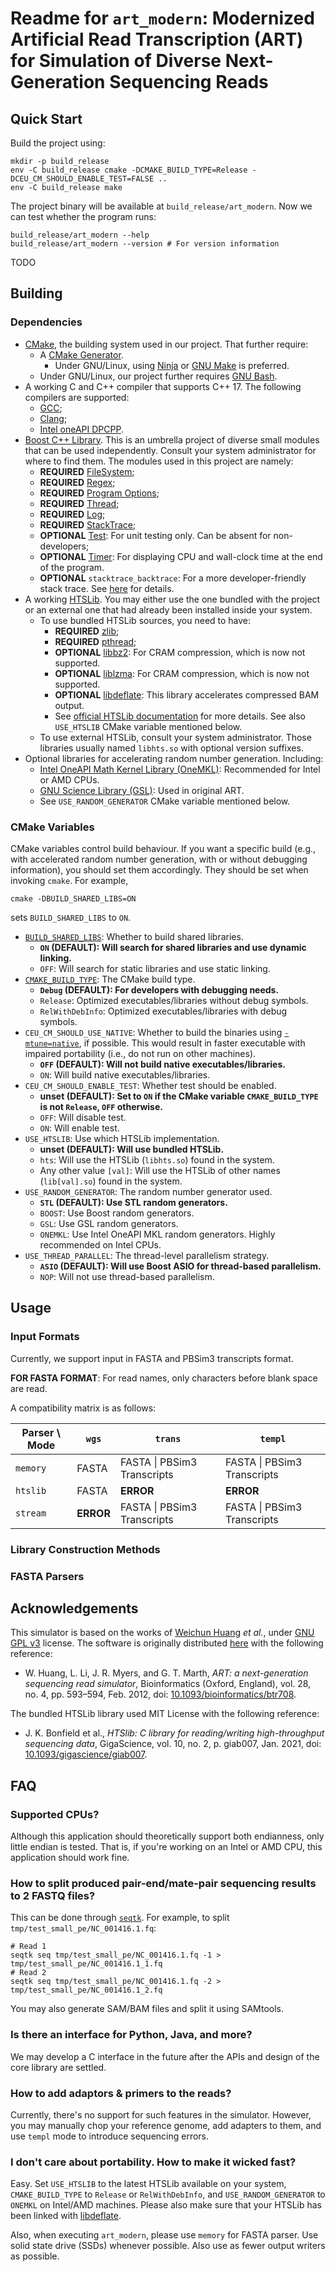 # Readme for `art_modern`: Modernized Artificial Read Transcription (ART) for Simulation of Diverse Next-Generation Sequencing Reads

## Quick Start

Build the project using:

```shell
mkdir -p build_release
env -C build_release cmake -DCMAKE_BUILD_TYPE=Release -DCEU_CM_SHOULD_ENABLE_TEST=FALSE ..
env -C build_release make
```

The project binary will be available at `build_release/art_modern`. Now we can test whether the program runs:

```shell
build_release/art_modern --help
build_release/art_modern --version # For version information
```

TODO

## Building

### Dependencies

- [CMake](https://cmake.org/), the building system used in our project. That further require:
  - A [CMake Generator](https://cmake.org/cmake/help/latest/manual/cmake-generators.7.html).
    - Under GNU/Linux, using [Ninja](https://ninja-build.org/) or [GNU Make](https://www.gnu.org/software/make) is preferred.
  - Under GNU/Linux, our project further requires [GNU Bash](https://www.gnu.org/software/bash).
- A working C and C++ compiler that supports C++ 17. The following compilers are supported:
  - [GCC](https://gcc.gnu.org/);
  - [Clang](https://clang.llvm.org/);
  - [Intel oneAPI DPCPP](https://www.intel.com/content/www/us/en/docs/dpcpp-cpp-compiler/get-started-guide/2024-2/overview.html).
- [Boost C++ Library](https://www.boost.org/). This is an umbrella project of diverse small modules that can be used independently. Consult your system administrator for where to find them. The modules used in this project are namely:
  - **REQUIRED** [FileSystem](https://www.boost.org/doc/libs/1_85_0/libs/filesystem/);
  - **REQUIRED** [Regex](https://www.boost.org/doc/libs/1_85_0/libs/regex/);
  - **REQUIRED** [Program Options](https://www.boost.org/doc/libs/1_85_0/libs/program_options/);
  - **REQUIRED** [Thread](https://www.boost.org/doc/libs/1_85_0/libs/thread/);
  - **REQUIRED** [Log](https://www.boost.org/doc/libs/1_85_0/libs/log/);
  - **REQUIRED** [StackTrace](https://www.boost.org/doc/libs/1_85_0/doc/html/stacktrace.html);
  - **OPTIONAL** [Test](https://www.boost.org/doc/libs/1_85_0/libs/test/): For unit testing only. Can be absent for non-developers;
  - **OPTIONAL** [Timer](https://www.boost.org/doc/libs/1_85_0/libs/timer/): For displaying CPU and wall-clock time at the end of the program.
  - **OPTIONAL** `stacktrace_backtrace`: For a more developer-friendly stack trace. See [here](https://www.boost.org/doc/libs/1_85_0/doc/html/stacktrace/configuration_and_build.html) for details.
- A working [HTSLib](https://www.htslib.org/). You may either use the one bundled with the project or an external one that had already been installed inside your system.
  - To use bundled HTSLib sources, you need to have:
    - **REQUIRED** [zlib](https://www.zlib.net/);
    - **REQUIRED** [pthread](https://www.man7.org/linux/man-pages/man7/pthreads.7.html);
    - **OPTIONAL** [libbz2](http://www.bzip.org/): For CRAM compression, which is now not supported.
    - **OPTIONAL** [liblzma](https://tukaani.org/xz/): For CRAM compression, which is now not supported.
    - **OPTIONAL** [libdeflate](https://github.com/ebiggers/libdeflate): This library accelerates compressed BAM output.
    - See [official HTSLib documentation](https://github.com/samtools/samtools/blob/master/INSTALL) for more details. See also `USE_HTSLIB` CMake variable mentioned below.
  - To use external HTSLib, consult your system administrator. Those libraries usually named `libhts.so` with optional version suffixes.
- Optional libraries for accelerating random number generation. Including:
  - [Intel OneAPI Math Kernel Library (OneMKL)](https://www.intel.com/content/www/us/en/developer/tools/oneapi/onemkl.html): Recommended for Intel or AMD CPUs.
  - [GNU Science Library (GSL)](https://www.gnu.org/software/gsl/): Used in original ART.
  - See `USE_RANDOM_GENERATOR` CMake variable mentioned below.

### CMake Variables

CMake variables control build behaviour. If you want a specific build (e.g., with accelerated random number generation, with or without debugging information), you should set them accordingly. They should be set when invoking `cmake`. For example,

```shell
cmake -DBUILD_SHARED_LIBS=ON
```

sets `BUILD_SHARED_LIBS` to `ON`.

- [`BUILD_SHARED_LIBS`](https://cmake.org/cmake/help/latest/variable/BUILD_SHARED_LIBS.html): Whether to build shared libraries.
  - **`ON` (DEFAULT): Will search for shared libraries and use dynamic linking.**
  - `OFF`: Will search for static libraries and use static linking.
- [`CMAKE_BUILD_TYPE`](https://cmake.org/cmake/help/latest/variable/CMAKE_BUILD_TYPE.html): The CMake build type.
  - **`Debug` (DEFAULT): For developers with debugging needs.**
  - `Release`: Optimized executables/libraries without debug symbols.
  - `RelWithDebInfo`: Optimized executables/libraries with debug symbols.
- `CEU_CM_SHOULD_USE_NATIVE`: Whether to build the binaries using [`-mtune=native`](https://gcc.gnu.org/onlinedocs/gcc-14.1.0/gcc/x86-Options.html#index-march-16), if possible. This would result in faster executable with impaired portability (i.e., do not run on other machines).
  - **`OFF` (DEFAULT): Will not build native executables/libraries.**
  - `ON`: Will build native executables/libraries.
- `CEU_CM_SHOULD_ENABLE_TEST`: Whether test should be enabled.
  - **unset (DEFAULT): Set to `ON` if the CMake variable `CMAKE_BUILD_TYPE` is not `Release`, `OFF` otherwise.**
  - `OFF`: Will disable test.
  - `ON`: Will enable test.
- `USE_HTSLIB`: Use which HTSLib implementation.
  - **unset (DEFAULT): Will use bundled HTSLib.**
  - `hts`: Will use the HTSLib (`libhts.so`) found in the system.
  - Any other value `[val]`: Will use the HTSLib of other names (`lib[val].so`) found in the system.
- `USE_RANDOM_GENERATOR`: The random number generator used.
  - **`STL` (DEFAULT): Use STL random generators.**
  - `BOOST`: Use Boost random generators.
  - `GSL`: Use GSL random generators.
  - `ONEMKL`: Use Intel OneAPI MKL random generators. Highly recommended on Intel CPUs.
- `USE_THREAD_PARALLEL`: The thread-level parallelism strategy.
  - **`ASIO` (DEFAULT): Will use Boost ASIO for thread-based parallelism.**
  - `NOP`: Will not use thread-based parallelism.

## Usage

### Input Formats

Currently, we support input in FASTA and PBSim3 transcripts format.

**FOR FASTA FORMAT**: For read names, only characters before blank space are read.

A compatibility matrix is as follows:

| Parser \ Mode | `wgs`     | `trans`                     | `templ`                     |
|---------------|-----------|-----------------------------|-----------------------------|
| `memory`      | FASTA     | FASTA \| PBSim3 Transcripts | FASTA \| PBSim3 Transcripts |
| `htslib`      | FASTA     | **ERROR**                   | **ERROR**                   |
| `stream`      | **ERROR** | FASTA \| PBSim3 Transcripts | FASTA \| PBSim3 Transcripts |

### Library Construction Methods

### FASTA Parsers


## Acknowledgements

This simulator is based on the works of [Weichun Huang](mailto:whduke@gmail.com) _et al._, under [GNU GPL v3](https://www.gnu.org/licenses/) license. The software is originally distributed [here](https://www.niehs.nih.gov/research/resources/software/biostatistics/art) with the following reference:

- W. Huang, L. Li, J. R. Myers, and G. T. Marth, _ART: a next-generation sequencing read simulator_, Bioinformatics (Oxford, England), vol. 28, no. 4, pp. 593–594, Feb. 2012, doi: [10.1093/bioinformatics/btr708](https://doi.org/10.1093/bioinformatics/btr708).

The bundled HTSLib library used MIT License with the following reference:

- J. K. Bonfield et al., _HTSlib: C library for reading/writing high-throughput sequencing data_, GigaScience, vol. 10, no. 2, p. giab007, Jan. 2021, doi: [10.1093/gigascience/giab007](https://doi.org/10.1093/gigascience/giab007).

## FAQ

### Supported CPUs?

Although this application should theoretically support both endianness, only little endian is tested. That is, if you're working on an Intel or AMD CPU, this application should work fine.

### How to split produced pair-end/mate-pair sequencing results to 2 FASTQ files?

This can be done through [`seqtk`](https://github.com/lh3/seqtk). For example, to split `tmp/test_small_pe/NC_001416.1.fq`:

```shell
# Read 1
seqtk seq tmp/test_small_pe/NC_001416.1.fq -1 > tmp/test_small_pe/NC_001416.1_1.fq
# Read 2
seqtk seq tmp/test_small_pe/NC_001416.1.fq -2 > tmp/test_small_pe/NC_001416.1_2.fq
```

You may also generate SAM/BAM files and split it using SAMtools.

### Is there an interface for Python, Java, and more?

We may develop a C interface in the future after the APIs and design of the core library are settled.

### How to add adaptors \& primers to the reads?

Currently, there's no support for such features in the simulator. However, you may manually chop your reference genome, add adapters to them, and use `templ` mode to introduce sequencing errors.

### I don't care about portability. How to make it wicked fast?

Easy. Set `USE_HTSLIB` to the latest HTSLib available on your system, `CMAKE_BUILD_TYPE` to `Release` or `RelWithDebInfo`, and `USE_RANDOM_GENERATOR` to `ONEMKL` on Intel/AMD machines. Please also make sure that your HTSLib has been linked with [libdeflate](https://github.com/ebiggers/libdeflate).

Also, when executing `art_modern`, please use `memory` for FASTA parser. Use solid state drive (SSDs) whenever possible. Also use as fewer output writers as possible.
